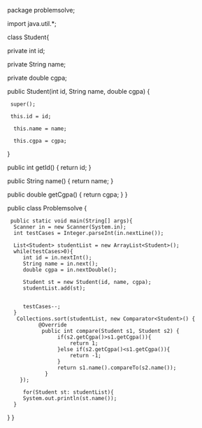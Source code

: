  
package problemsolve;

 

import java.util.*;

class Student{

   private int id;
   
   private String  name;
   
   private double cgpa;
   
   public Student(int id, String name, double cgpa) {
     
     super();
     
     this.id = id;
      
      this.name = name;
      
      this.cgpa = cgpa;
   }
   
   public int getId() {
      return id;
   }
   
   public String name() {
      return name;
   }
   
   public double getCgpa() {
      return cgpa;
   }
}

public class Problemsolve {

     
     public static void main(String[] args){
      Scanner in = new Scanner(System.in);
      int testCases = Integer.parseInt(in.nextLine());
      
      List<Student> studentList = new ArrayList<Student>();
      while(testCases>0){
         int id = in.nextInt();
         String name = in.next();
         double cgpa = in.nextDouble();
         
         Student st = new Student(id, name, cgpa);
         studentList.add(st);
         
         
         testCases--;
      }
       Collections.sort(studentList, new Comparator<Student>() {
              @Override
               public int compare(Student s1, Student s2) {
                    if(s2.getCgpa()>s1.getCgpa()){
                        return 1;
                    }else if(s2.getCgpa()<s1.getCgpa()){
                        return -1;
                    }
                    return s1.name().compareTo(s2.name());
                }
        });
      
         for(Student st: studentList){
         System.out.println(st.name());
      }
   }
}
